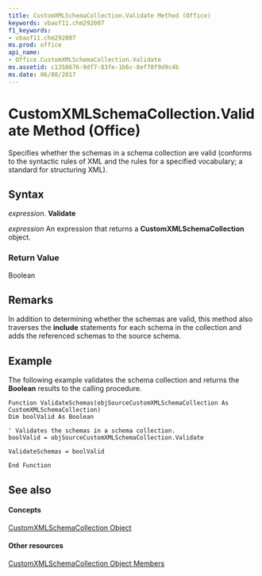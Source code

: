 ```yaml
---
title: CustomXMLSchemaCollection.Validate Method (Office)
keywords: vbaof11.chm292007
f1_keywords:
- vbaof11.chm292007
ms.prod: office
api_name:
- Office.CustomXMLSchemaCollection.Validate
ms.assetid: c1358676-9df7-83fe-1b6c-8ef70f9d9c4b
ms.date: 06/08/2017
---
```



# CustomXMLSchemaCollection.Validate Method (Office)

Specifies whether the schemas in a schema collection are valid (conforms to the syntactic rules of XML and the rules for a specified vocabulary; a standard for structuring XML).


## Syntax

 _expression_. **Validate**

 _expression_ An expression that returns a **CustomXMLSchemaCollection** object.


### Return Value

Boolean


## Remarks

In addition to determining whether the schemas are valid, this method also traverses the **include** statements for each schema in the collection and adds the referenced schemas to the source schema.


## Example

The following example validates the schema collection and returns the **Boolean** results to the calling procedure.


```
Function ValidateSchemas(objSourceCustomXMLSchemaCollection As CustomXMLSchemaCollection) 
Dim boolValid As Boolean 
 
' Validates the schemas in a schema collection. 
boolValid = objSourceCustomXMLSchemaCollection.Validate 
 
ValidateSchemas = boolValid 
   
End Function
```


## See also


#### Concepts


[CustomXMLSchemaCollection Object](customxmlschemacollection-object-office.md)
#### Other resources


[CustomXMLSchemaCollection Object Members](customxmlschemacollection-members-office.md)


